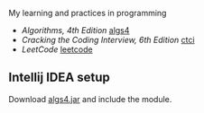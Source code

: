 My learning and practices in programming

- _Algorithms, 4th Edition_ [algs4](src/algs4)
- _Cracking the Coding Interview, 6th Edition_ [ctci](src/ctci6)
- _LeetCode_ [leetcode](src/leetcode)

## Intellij IDEA setup

Download [algs4.jar](http://algs4.cs.princeton.edu/code/) and include the module.